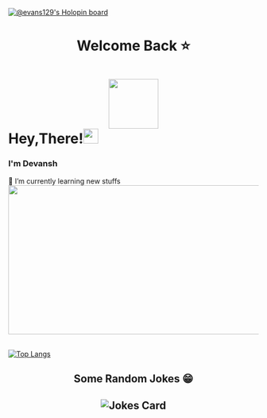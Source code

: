 [![@evans129's Holopin board](https://holopin.io/api/user/board?user=evans129)](https://holopin.io/@evans129)
<h1 align="center">Welcome Back ⭐<h1>
<div id="hello" align="center">
<img src="https://media.giphy.com/media/M9gbBd9nbDrOTu1Mqx/giphy.gif" width="100"/>
</div>
  Hey,There!<img src="https://media.giphy.com/media/hvRJCLFzcasrR4ia7z/giphy.gif" width="30px"/><br>
  <h3>I'm Devansh</h3>
🌱 I’m currently learning new stuffs<br>
<div id="bye" align="center">
  <img src="https://media.giphy.com/media/dWesBcTLavkZuG35MI/giphy.gif" width="600" height="300"/>
</div><br>
  
  [![Top Langs](https://github-readme-stats.vercel.app/api/top-langs/?username=evans129&layout=compact&theme=vision-friendly-dark)](https://github.com/anuraghazra/github-readme-stats)
  
  <h2 align="center">Some Random Jokes 😁<h2>
<div id="Jokes" align="center">
  <img src="https://readme-jokes.vercel.app/api" alt="Jokes Card"/>
</div>
